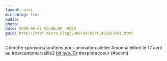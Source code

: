```yaml
---
layout: post
microblog: true
audio: 
photo: 
date: 2009-04-01 00:00:00 -0000
guid: http://xtof.micro.blog/2009/04/01/t1429583541.html
---
```

Cherche sponsors/soutiens pour animation atelier #monnaielibre le 17 avril au #barcampmarseille2  [bit.ly/bJCr](http://bit.ly/bJCr) #exploracoeur (#occm)
